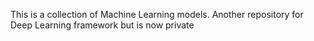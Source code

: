 This is a collection of Machine Learning models. Another repository for Deep Learning framework but is now private

